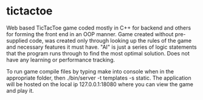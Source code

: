 # tictactoe

Web based TicTacToe game coded mostly in C++ for backend and others for forming the front end in an OOP manner. Game created without pre-supplied code, was created only through looking up the rules of the game and necessary features it must have. "AI" is just a series of logic statements that the program runs through to find the most optimal solution. Does not have any learning or performance tracking.

To run game compile files by typing make into console when in the appropriate folder, then ./bin/server -t templates -s static. The application will be hosted on the local ip 127.0.0.1:18080 where you can view the game and play it.
